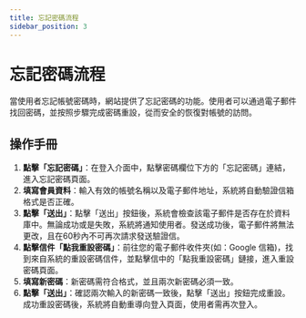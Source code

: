 ```yaml
---
title: 忘記密碼流程
sidebar_position: 3
---
```


# 忘記密碼流程

當使用者忘記帳號密碼時，網站提供了忘記密碼的功能。使用者可以通過電子郵件找回密碼，並按照步驟完成密碼重設，從而安全的恢復對帳號的訪問。

## 操作手冊

1. **點擊「忘記密碼」**：在登入介面中，點擊密碼欄位下方的「忘記密碼」連結，進入忘記密碼頁面。
2. **填寫會員資料**：輸入有效的帳號名稱以及電子郵件地址，系統將自動驗證信箱格式是否正確。
3. **點擊「送出」**：點擊「送出」按鈕後，系統會檢查該電子郵件是否存在於資料庫中。無論成功或是失敗，系統將通知使用者。發送成功後，電子郵件將無法更改，且在60秒內不可再次請求發送驗證信。
4. **點擊信件「點我重設密碼」**：前往您的電子郵件收件夾(如：Google 信箱)，找到來自系統的重設密碼信件，並點擊信中的「點我重設密碼」鏈接，進入重設密碼頁面。
5. **填寫新密碼**：新密碼需符合格式，並且兩次新密碼必須一致。
6. **點擊「送出」**：確認兩次輸入的新密碼一致後，點擊「送出」按鈕完成重設。成功重設密碼後，系統將自動重導向登入頁面，使用者需再次登入。
